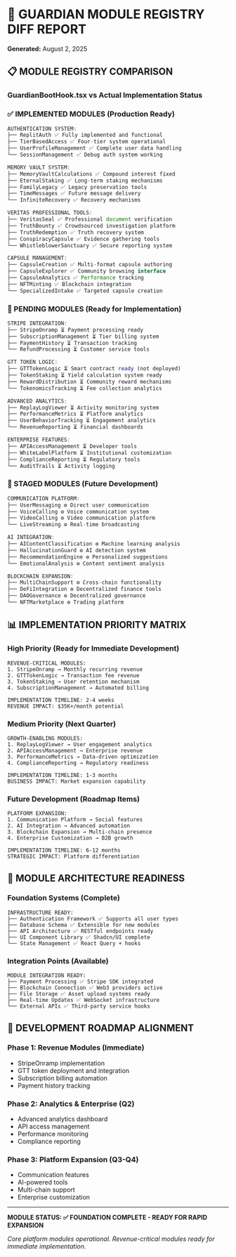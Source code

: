 # 🔧 GUARDIAN MODULE REGISTRY DIFF REPORT

**Generated:** August 2, 2025

## 📋 MODULE REGISTRY COMPARISON

### GuardianBootHook.tsx vs Actual Implementation Status

### ✅ IMPLEMENTED MODULES (Production Ready)

```typescript
AUTHENTICATION SYSTEM:
├── ReplitAuth ✅ Fully implemented and functional
├── TierBasedAccess ✅ Four-tier system operational
├── UserProfileManagement ✅ Complete user data handling
└── SessionManagement ✅ Debug auth system working

MEMORY VAULT SYSTEM:
├── MemoryVaultCalculations ✅ Compound interest fixed
├── EternalStaking ✅ Long-term staking mechanisms
├── FamilyLegacy ✅ Legacy preservation tools
├── TimeMessages ✅ Future message delivery
└── InfiniteRecovery ✅ Recovery mechanisms

VERITAS PROFESSIONAL TOOLS:
├── VeritasSeal ✅ Professional document verification
├── TruthBounty ✅ Crowdsourced investigation platform
├── TruthRedemption ✅ Truth recovery system
├── ConspiracyCapsule ✅ Evidence gathering tools
└── WhistleblowerSanctuary ✅ Secure reporting system

CAPSULE MANAGEMENT:
├── CapsuleCreation ✅ Multi-format capsule authoring
├── CapsuleExplorer ✅ Community browsing interface
├── CapsuleAnalytics ✅ Performance tracking
├── NFTMinting ✅ Blockchain integration
└── SpecializedIntake ✅ Targeted capsule creation
```

### 🔄 PENDING MODULES (Ready for Implementation)

```typescript
STRIPE INTEGRATION:
├── StripeOnramp ⏳ Payment processing ready
├── SubscriptionManagement ⏳ Tier billing system
├── PaymentHistory ⏳ Transaction tracking
└── RefundProcessing ⏳ Customer service tools

GTT TOKEN LOGIC:
├── GTTTokenLogic ⏳ Smart contract ready (not deployed)
├── TokenStaking ⏳ Yield calculation system ready
├── RewardDistribution ⏳ Community reward mechanisms
└── TokenomicsTracking ⏳ Fee collection analytics

ADVANCED ANALYTICS:
├── ReplayLogViewer ⏳ Activity monitoring system
├── PerformanceMetrics ⏳ Platform analytics
├── UserBehaviorTracking ⏳ Engagement analytics
└── RevenueReporting ⏳ Financial dashboards

ENTERPRISE FEATURES:
├── APIAccessManagement ⏳ Developer tools
├── WhiteLabelPlatform ⏳ Institutional customization
├── ComplianceReporting ⏳ Regulatory tools
└── AuditTrails ⏳ Activity logging
```

### 🚀 STAGED MODULES (Future Development)

```typescript
COMMUNICATION PLATFORM:
├── UserMessaging ⚙️ Direct user communication
├── VoiceCalling ⚙️ Voice communication system
├── VideoCalling ⚙️ Video communication platform
└── LiveStreaming ⚙️ Real-time broadcasting

AI INTEGRATION:
├── AIContentClassification ⚙️ Machine learning analysis
├── HallucinationGuard ⚙️ AI detection system
├── RecommendationEngine ⚙️ Personalized suggestions
└── EmotionalAnalysis ⚙️ Content sentiment analysis

BLOCKCHAIN EXPANSION:
├── MultiChainSupport ⚙️ Cross-chain functionality
├── DeFiIntegration ⚙️ Decentralized finance tools
├── DAOGovernance ⚙️ Decentralized governance
└── NFTMarketplace ⚙️ Trading platform
```

## 📊 IMPLEMENTATION PRIORITY MATRIX

### High Priority (Ready for Immediate Development)

```
REVENUE-CRITICAL MODULES:
1. StripeOnramp → Monthly recurring revenue
2. GTTTokenLogic → Transaction fee revenue
3. TokenStaking → User retention mechanism
4. SubscriptionManagement → Automated billing

IMPLEMENTATION TIMELINE: 2-4 weeks
REVENUE IMPACT: $35K+/month potential
```

### Medium Priority (Next Quarter)

```
GROWTH-ENABLING MODULES:
1. ReplayLogViewer → User engagement analytics
2. APIAccessManagement → Enterprise revenue
3. PerformanceMetrics → Data-driven optimization
4. ComplianceReporting → Regulatory readiness

IMPLEMENTATION TIMELINE: 1-3 months
BUSINESS IMPACT: Market expansion capability
```

### Future Development (Roadmap Items)

```
PLATFORM EXPANSION:
1. Communication Platform → Social features
2. AI Integration → Advanced automation
3. Blockchain Expansion → Multi-chain presence
4. Enterprise Customization → B2B growth

IMPLEMENTATION TIMELINE: 6-12 months
STRATEGIC IMPACT: Platform differentiation
```

## 🔧 MODULE ARCHITECTURE READINESS

### Foundation Systems (Complete)

```
INFRASTRUCTURE READY:
├── Authentication Framework ✅ Supports all user types
├── Database Schema ✅ Extensible for new modules
├── API Architecture ✅ RESTful endpoints ready
├── UI Component Library ✅ Shadcn/UI complete
└── State Management ✅ React Query + hooks
```

### Integration Points (Available)

```
MODULE INTEGRATION READY:
├── Payment Processing ✅ Stripe SDK integrated
├── Blockchain Connection ✅ Web3 providers active
├── File Storage ✅ Asset upload systems ready
├── Real-time Updates ✅ WebSocket infrastructure
└── External APIs ✅ Third-party service hooks
```

## 🎯 DEVELOPMENT ROADMAP ALIGNMENT

### Phase 1: Revenue Modules (Immediate)

- StripeOnramp implementation
- GTT token deployment and integration
- Subscription billing automation
- Payment history tracking

### Phase 2: Analytics & Enterprise (Q2)

- Advanced analytics dashboard
- API access management
- Performance monitoring
- Compliance reporting

### Phase 3: Platform Expansion (Q3-Q4)

- Communication features
- AI-powered tools
- Multi-chain support
- Enterprise customization

---

**MODULE STATUS: ✅ FOUNDATION COMPLETE - READY FOR RAPID EXPANSION**

_Core platform modules operational. Revenue-critical modules ready for immediate implementation._
